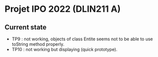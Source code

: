 # Projet IPO 2022 (DLIN211 A)

## Current state
- TP9 : not working, objects of class Entite seems not to be able to use toString method properly.
- TP10 : not working but displaying (quick prototype).
